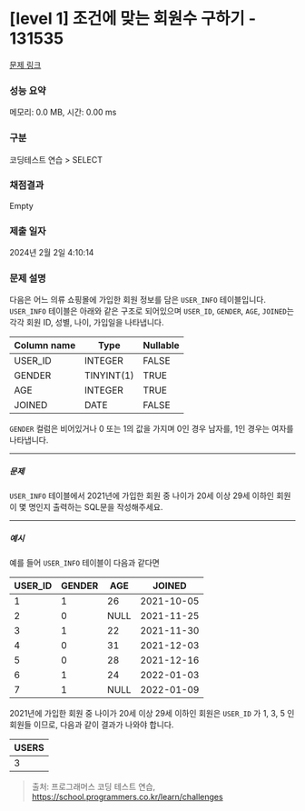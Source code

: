 # [level 1] 조건에 맞는 회원수 구하기 - 131535 

[문제 링크](https://school.programmers.co.kr/learn/courses/30/lessons/131535) 

### 성능 요약

메모리: 0.0 MB, 시간: 0.00 ms

### 구분

코딩테스트 연습 > SELECT

### 채점결과

Empty

### 제출 일자

2024년 2월 2일 4:10:14

### 문제 설명

<p>다음은 어느 의류 쇼핑몰에 가입한 회원 정보를 담은 <code>USER_INFO</code> 테이블입니다. <code>USER_INFO</code> 테이블은 아래와 같은 구조로 되어있으며 <code>USER_ID</code>, <code>GENDER</code>, <code>AGE</code>, <code>JOINED</code>는 각각 회원 ID, 성별, 나이, 가입일을 나타냅니다.</p>
<table class="table">
        <thead><tr>
<th>Column name</th>
<th>Type</th>
<th>Nullable</th>
</tr>
</thead>
        <tbody><tr>
<td>USER_ID</td>
<td>INTEGER</td>
<td>FALSE</td>
</tr>
<tr>
<td>GENDER</td>
<td>TINYINT(1)</td>
<td>TRUE</td>
</tr>
<tr>
<td>AGE</td>
<td>INTEGER</td>
<td>TRUE</td>
</tr>
<tr>
<td>JOINED</td>
<td>DATE</td>
<td>FALSE</td>
</tr>
</tbody>
      </table>
<p><code>GENDER</code> 컬럼은 비어있거나 0 또는 1의 값을 가지며 0인 경우 남자를, 1인 경우는 여자를 나타냅니다.</p>

<hr>

<h5>문제</h5>

<p><code>USER_INFO</code> 테이블에서 2021년에 가입한 회원 중 나이가 20세 이상 29세 이하인 회원이 몇 명인지 출력하는 SQL문을 작성해주세요.</p>

<hr>

<h5>예시</h5>

<p>예를 들어 <code>USER_INFO</code> 테이블이 다음과 같다면</p>
<table class="table">
        <thead><tr>
<th>USER_ID</th>
<th>GENDER</th>
<th>AGE</th>
<th>JOINED</th>
</tr>
</thead>
        <tbody><tr>
<td>1</td>
<td>1</td>
<td>26</td>
<td>2021-10-05</td>
</tr>
<tr>
<td>2</td>
<td>0</td>
<td>NULL</td>
<td>2021-11-25</td>
</tr>
<tr>
<td>3</td>
<td>1</td>
<td>22</td>
<td>2021-11-30</td>
</tr>
<tr>
<td>4</td>
<td>0</td>
<td>31</td>
<td>2021-12-03</td>
</tr>
<tr>
<td>5</td>
<td>0</td>
<td>28</td>
<td>2021-12-16</td>
</tr>
<tr>
<td>6</td>
<td>1</td>
<td>24</td>
<td>2022-01-03</td>
</tr>
<tr>
<td>7</td>
<td>1</td>
<td>NULL</td>
<td>2022-01-09</td>
</tr>
</tbody>
      </table>
<p>2021년에 가입한 회원 중 나이가 20세 이상 29세 이하인 회원은 <code>USER_ID</code> 가 1, 3, 5 인 회원들 이므로, 다음과 같이 결과가 나와야 합니다.</p>
<table class="table">
        <thead><tr>
<th>USERS</th>
</tr>
</thead>
        <tbody><tr>
<td>3</td>
</tr>
</tbody>
      </table>

> 출처: 프로그래머스 코딩 테스트 연습, https://school.programmers.co.kr/learn/challenges